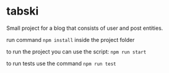 # tabski
Small project for a blog that consists of user and post entities.

run command `npm install` inside the project folder

to run the project you can use the script: `npm run start`

to run tests use the command `npm run test` 

